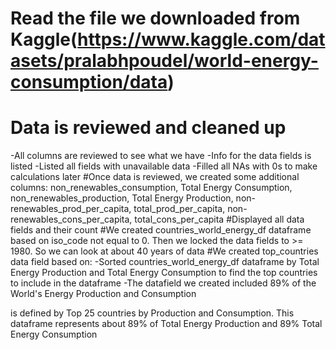 # Read the file we downloaded from Kaggle(https://www.kaggle.com/datasets/pralabhpoudel/world-energy-consumption/data)
# Data is reviewed and cleaned up
  -All columns are reviewed to see what we have
  -Info for the data fields is listed
  -Listed all fields with unavailable data
  -Filled all NAs with 0s to make calculations later
#Once data is reviewed, we created some additional columns: non_renewables_consumption, Total Energy Consumption, non_renewables_production, Total Energy Production,
non-renewables_prod_per_capita, total_prod_per_capita, non-renewables_cons_per_capita, total_cons_per_capita
#Displayed all data fields and their count
#We created countries_world_energy_df dataframe based on iso_code not equal to 0. Then we locked the data fields to >= 1980. So we can look at about 40 years of data
#We created top_countries data field based on:
  -Sorted countries_world_energy_df dataframe by Total Energy Production and Total Energy Consumption to find the top countries to include in the dataframe
  -The datafield we created included 89% of the World's Energy Production and Consumption

is defined by Top 25 countries by Production and Consumption. This dataframe represents about 89% of Total Energy Production and 89% Total Energy Consumption
